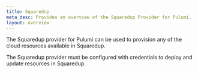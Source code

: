 ```yaml
---
title: Squaredup
meta_desc: Provides an overview of the Squaredup Provider for Pulumi.
layout: overview
---
```


The Squaredup provider for Pulumi can be used to provision any of the cloud resources available in Squaredup.

The Squaredup provider must be configured with credentials to deploy and update resources in Squaredup.
